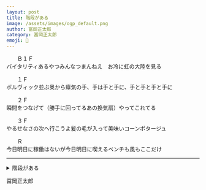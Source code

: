 ```yaml
---
layout: post
title: 階段がある
image: /assets/images/ogp_default.png
author: 冨岡正太郎
category: 冨岡正太郎
emoji: 🎺
---
```


<div class="tanka-area"><div class="tanka">
<p class="kotobagaki-padding"><span class="kotobagaki">　　Ｂ１Ｆ</span><br />バイタリティあるやつみんなつまんねえ　お冷に虹の大陸を見る</p>

<p class="kotobagaki-padding"><span class="kotobagaki">　　１Ｆ</span><br />ボルヴィック並ぶ奥から瘴気の手、手は手と手に、手と手と手と手に</p>

<p class="kotobagaki-padding"><span class="kotobagaki">　　２Ｆ</span><br />瞬間をつなげて（勝手に回ってるあの換気扇）やってこれてる</p>

<p class="kotobagaki-padding"><span class="kotobagaki">　　３Ｆ</span><br />やるせなさの次へ行こうよ髪の毛が入って美味いコーンポタージュ</p>

<p class="kotobagaki-padding"><span class="kotobagaki">　　Ｒ</span><br />今日明日に稼働はないが今日明日に喫えるベンチも風もここだけ</p>

</div></div>

---

<details><summary>階段がある</summary>
Ｂ１Ｆ<br />
バイタリティあるやつみんなつまんねえ　お冷に虹の大陸を見る<br />
<br />
１Ｆ<br />
ボルヴィック並ぶ奥から瘴気の手、手は手と手に、手と手と手と手に<br />
<br />
２Ｆ<br />
瞬間をつなげて（勝手に回ってるあの換気扇）やってこれてる<br />
<br />
３Ｆ<br />
やるせなさの次へ行こうよ髪の毛が入って美味いコーンポタージュ<br />
<br />
Ｒ<br />
今日明日に稼働はないが今日明日に喫えるベンチも風もここだけ<br />
<br />

</details>

冨岡正太郎
